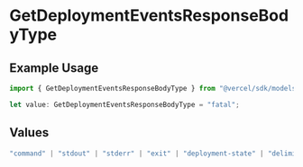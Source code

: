 # GetDeploymentEventsResponseBodyType

## Example Usage

```typescript
import { GetDeploymentEventsResponseBodyType } from "@vercel/sdk/models/operations/getdeploymentevents.js";

let value: GetDeploymentEventsResponseBodyType = "fatal";
```

## Values

```typescript
"command" | "stdout" | "stderr" | "exit" | "deployment-state" | "delimiter" | "middleware" | "middleware-invocation" | "edge-function-invocation" | "fatal"
```